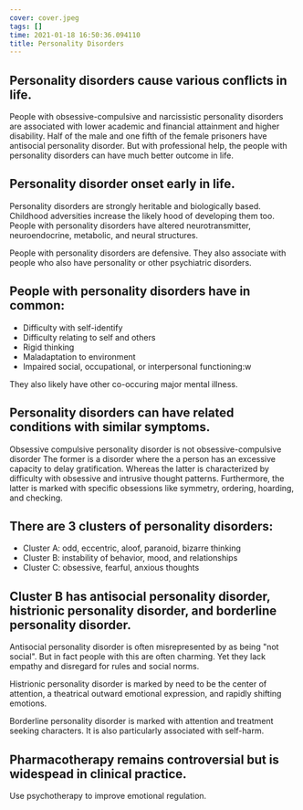 ```yaml
---
cover: cover.jpeg
tags: []
time: 2021-01-18 16:50:36.094110
title: Personality Disorders
---
```


## Personality disorders cause various conflicts in life.

People with obsessive-compulsive and narcissistic personality disorders are associated with lower academic and financial attainment and higher disability.
Half of the male and one fifth of the female prisoners have antisocial personality disorder.
But with professional help, the people with personality disorders can have much better outcome in life.

## Personality disorder onset early in life.

Personality disorders are strongly heritable and biologically based.
Childhood adversities increase the likely hood of developing them too.
People with personality disorders have altered neurotransmitter, neuroendocrine, metabolic, and neural structures.

People with personality disorders are defensive.
They also associate with people who also have personality or other psychiatric disorders.

## People with personality disorders have in common:

- Difficulty with self-identify
- Difficulty relating to self and others
- Rigid thinking
- Maladaptation to environment
- Impaired social, occupational, or interpersonal functioning:w

They also likely have other co-occuring major mental illness.

## Personality disorders can have related conditions with similar symptoms.

Obsessive compulsive personality disorder is not obsessive-compulsive disorder
The former is a disorder where the a person has an excessive capacity to delay gratification.
Whereas the latter is characterized by difficulty with obsessive and intrusive thought patterns.
Furthermore, the latter is marked with specific obsessions like symmetry, ordering, hoarding, and checking.

## There are 3 clusters of personality disorders:

- Cluster A: odd, eccentric, aloof, paranoid, bizarre thinking
- Cluster B: instability of behavior, mood, and relationships
- Cluster C: obsessive, fearful, anxious thoughts

## Cluster B has antisocial personality disorder, histrionic personality disorder, and borderline personality disorder.

Antisocial personality disorder is often misrepresented by as being "not social".
But in fact people with this are often charming.
Yet they lack empathy and disregard for rules and social norms.

Histrionic personality disorder is marked by need to be the center of attention, a theatrical outward emotional expression, and rapidly shifting emotions.

Borderline personality disorder is marked with attention and treatment seeking characters.
It is also particularly associated with self-harm.

## Pharmacotherapy remains controversial but is widespead in clinical practice.

Use psychotherapy to improve emotional regulation.
